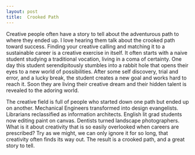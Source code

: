 ```yaml
---
layout: post
title:  Crooked Path
---
```

Creative people often have a story to tell about the adventurous path to where they ended up. I love hearing them talk about the crooked path toward success. Finding your creative calling and matching it to a sustainable career is a creative exercise in itself. It often starts with a naive student studying a traditional vocation, living in a coma of certainty. One day this student serendipitously stumbles into a rabbit hole that opens their eyes to a new world of possibilities. After some self discovery, trial and error, and a lucky break, the student creates a new goal and works hard to reach it. Soon they are living their creative dream and their hidden talent is revealed to the adoring world.

The creative field is full of people who started down one path but ended up on another. Mechanical Engineers transformed into design evangelists. Librarians reclassified as information architects. English lit grad students now editing paint on canvas. Dentists turned landscape photographers. What is it about creativity that is so easily overlooked when careers are prescribed? Try as we might, we can only ignore it for so long, that creativity often finds its way out. The result is a crooked path, and a great story to tell.
 
